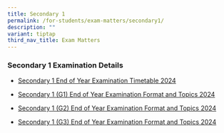 ```yaml
---
title: Secondary 1
permalink: /for-students/exam-matters/secondary1/
description: ""
variant: tiptap
third_nav_title: Exam Matters
---
```

<h3>Secondary 1 Examination Details</h3>
<ul data-tight="true" class="tight">
<li>
<p><a href="/files/For Students/Exam Matters/Sec 1/Sec_1_EYE_Timetable_2024.pdf" rel="noopener noreferrer nofollow" target="_blank">Secondary 1 End of Year Examination Timetable 2024</a>
</p>
</li>
<li>
<p><a href="/files/For Students/Exam Matters/Sec 1/Sec_1_G1_EYE_Exam_Format_and_Topics_2024.pdf" rel="noopener noreferrer nofollow" target="_blank">Secondary 1 (G1) End of Year Examination Format and Topics 2024</a>
</p>
</li>
<li>
<p><a href="/files/For Students/Exam Matters/Sec 1/Sec_1_G2_EYE_Exam_Format_and_Topics_2024.pdf" rel="noopener noreferrer nofollow" target="_blank">Secondary 1 (G2) End of Year Examination Format and Topics 2024</a>
</p>
</li>
<li>
<p><a href="/files/For Students/Exam Matters/Sec 1/Sec_1_G3_EYE_Exam_Format_and_Topics_2024.pdf" rel="noopener noreferrer nofollow" target="_blank">Secondary 1 (G3) End of Year Examination Format and Topics 2024</a>
</p>
</li>
</ul>
<p></p>